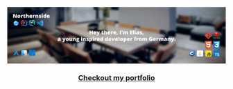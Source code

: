 <img align="center" alt="thumbnail" src="https://raw.githubusercontent.com/Northernside/Northernside/81b665c1350e40e0e05ca9fb96c6917ba0e7f515/Northernside.svg">
<h3 align="center"><a href="https://northernsi.de">Checkout my portfolio</a></h3>

